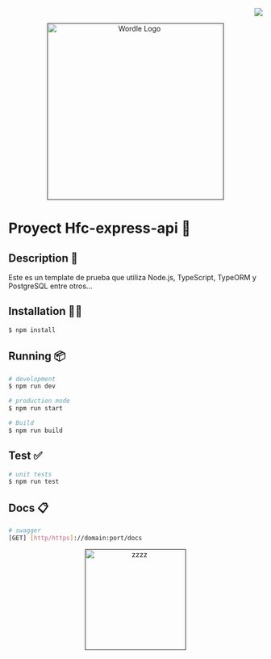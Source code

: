 <p align="right"> <img src="https://img.shields.io/badge/STATUS-EN%20DESAROLLO-green"></p>

<p align="center">
  <a href="" target="blank"><img src="https://miro.medium.com/v2/resize:fit:900/0*foMyEI_p9itich5y.png" width="350" alt="Wordle Logo" /></a>
</p>

# Proyect Hfc-express-api :rocket:

## Description :blue_book:

Este es un template de prueba que utiliza Node.js, TypeScript, TypeORM y PostgreSQL entre otros...

## Installation :technologist:

```bash
$ npm install
```

## Running :package:

```bash
# development
$ npm run dev

# production mode
$ npm run start

# Build
$ npm run build
```

## Test :white_check_mark:

```bash
# unit tests
$ npm run test
```

## Docs 📋

```bash
# swagger
[GET] [http/https]://domain:port/docs
```

<p align="center">
  <a href="" target="blank"><img src="https://www.artistapirata.com/wp-content/uploads/2018/12/programas-full-linux-descargar-programas-linux-300x181.jpg" width="200" alt="zzzz" /></a>
</p>
